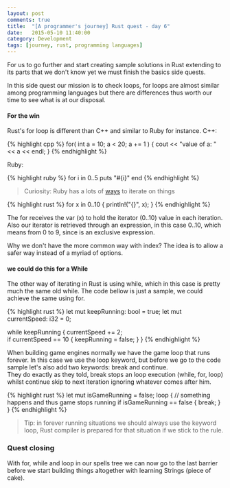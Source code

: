 ```yaml
---
layout: post
comments: true
title:  "[A programmer's journey] Rust quest - day 6"
date:   2015-05-10 11:40:00
category: Development
tags: [journey, rust, programming languages]
---
```

For us to go further and start creating sample solutions in Rust extending to
its parts that we don't know yet we must finish the basics side quests.

In this side quest our mission is to check loops, for loops are almost similar
among programming languages but there are differences thus worth our time to see
what is at our disposal.

#### For the win

Rust's for loop is different than C++ and similar to Ruby for instance.
C++:  

{% highlight cpp %}
for( int a = 10; a < 20; a += 1 )
{
  cout << "value of a: " << a << endl;
}
{% endhighlight %}  

Ruby:  

{% highlight ruby %}
for i in 0..5
  puts "#{i}"
end
{% endhighlight %}  

> Curiosity: Ruby has a lots of [ways](http://www.tutorialspoint.com/ruby/ruby_loops.htm) to iterate on things

{% highlight rust %}
for x in 0..10 {
    println!("{}", x);
}
{% endhighlight %}  

The for receives the var (x) to hold the iterator (0..10) value in each iteration.
Also our iterator is retrieved through an expression, in this case 0..10, which
means from 0 to 9, since is an exclusive expression.

Why we don't have the more common way with index? The idea is to allow a safer
way instead of a myriad of options.

#### we could do this for a While

The other way of iterating in Rust is using while, which in this case is pretty
much the same old while. The code bellow is just a sample, we could achieve the
same using for.  

{% highlight rust %}
let mut keepRunning: bool = true;
let mut currentSpeed: i32 = 0;

while keepRunning {
  currentSpeed += 2;  
  if currentSpeed == 10 {
    keepRunning = false;
  }
}
{% endhighlight %}  

When building game engines normally we have the game loop that runs forever. In
this case we use the loop keyword, but before we go to the code sample let's
also add two keywords: break and continue.  
They do exactly as they told, break stops an loop execution (while, for, loop)
whilst continue skip to next iteration ignoring whatever comes after him.  

{% highlight rust %}
let mut isGameRunning = false;
loop {
    // something happens and thus game stops running
    if isGameRunning == false { break; }
}
{% endhighlight %}  

> Tip: in forever running situations we should always use the keyword loop,
Rust compiler is prepared for that situation if we stick to the rule.

### Quest closing

With for, while and loop in our spells tree we can now go to the last barrier
before we start building things altogether with learning Strings (piece of cake).
